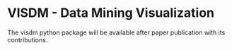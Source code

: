 # VISDM - Data Mining Visualization

The visdm python package will be available after paper publication with its contributions.